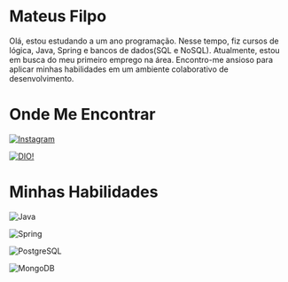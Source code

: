 
# Mateus Filpo

Olá, estou estudando a um ano programação. Nesse tempo, fiz cursos de lógica, Java, Spring e bancos de dados(SQL e NoSQL). Atualmente, estou em busca do meu primeiro emprego na área. Encontro-me ansioso para aplicar minhas habilidades em um ambiente colaborativo de desenvolvimento.

# Onde Me Encontrar

[![Instagram](https://img.shields.io/badge/Instagram-000?style=for-the-badge&logo=instagram)](https://www.instagram.com/mateusfilpo/)

[![DIO!](https://img.shields.io/badge/DIO!-blue)](https://www.dio.me/users/mateusfilpo27)

# Minhas Habilidades

![Java](https://img.shields.io/badge/Java-000?style=for-the-badge&logo=java)

![Spring](https://img.shields.io/badge/Spring-black)

![PostgreSQL](https://img.shields.io/badge/PostgreSQL-black)

![MongoDB](https://img.shields.io/badge/MongoDB-black)
